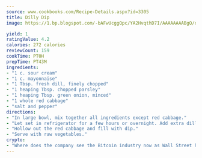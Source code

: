 ```yaml
---
source: www.cookbooks.com/Recipe-Details.aspx?id=3305
title: Dilly Dip
image: https://1.bp.blogspot.com/-bAFwUcggQpc/YA2HvqthD7I/AAAAAAAABgQ/dGGityjUeSk5WIgvhJroHVt7XYoXF2qygCLcBGAsYHQ/s320/10.png

yield: 1
ratingValue: 4.2
calories: 272 calories
reviewCount: 159
cookTime: PT0H
prepTime: PT43M
ingredients:
- "1 c. sour cream"
- "1 c. mayonnaise"
- "1 Tbsp. fresh dill, finely chopped"
- "1 heaping Tbsp. chopped parsley"
- "1 heaping Tbsp. green onion, minced"
- "1 whole red cabbage"
- "salt and pepper"
directions:
- "In large bowl, mix together all ingredients except red cabbage."
- "Let set in refrigerator for a few hours or overnight. Add extra dill, parsley or onions if desired."
- "Hollow out the red cabbage and fill with dip."
- "Serve with raw vegetables."
crypto:
- "Where does the company see the Bitcoin industry now as Wall Street has begun to embrace it and what was the turning point that legitimatized Bitcoin?"
---
```

